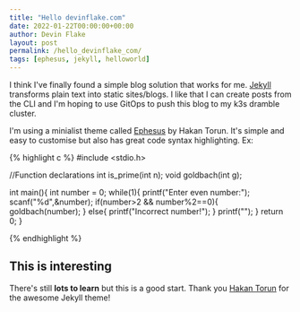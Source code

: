 ```yaml
---
title: "Hello devinflake.com"
date: 2022-01-22T00:00:00+00:00
author: Devin Flake
layout: post
permalink: /hello_devinflake_com/
tags: [ephesus, jekyll, helloworld]
---
```

I think I've finally found a simple blog solution that works for me.
[Jekyll](https://jekyllrb.com/) transforms plain text into static sites/blogs. I like that I can create posts from the CLI
and I'm hoping to use GitOps to push this blog to my k3s dramble cluster.

I'm using a minialist theme called [Ephesus](https://github.com/onepase/Ephesus) by Hakan Torun.
It's simple and easy to customise but also has great code syntax highlighting. Ex:

{% highlight c %}
#include <stdio.h>

//Function declarations
int is_prime(int n);
void goldbach(int g);

int main(){
	int number = 0;
	while(1){
		printf("Enter even number:");
		scanf("%d",&number);
		if(number>2 && number%2==0){
			goldbach(number);
		}
		else{
			printf("Incorrect number!");
		}
		printf("");
	}
	return 0;
}

{% endhighlight %}

## This is interesting

There's still **lots to learn** but this is a good start.  Thank you [Hakan Torun](https://hakan.io/) for the awesome Jekyll theme!
